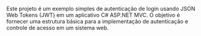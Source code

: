 Este projeto é um exemplo simples de autenticação de login usando JSON Web Tokens (JWT) em um aplicativo C# ASP.NET MVC. O objetivo é fornecer uma estrutura básica para a implementação de autenticação e controle de acesso em um sistema web.
